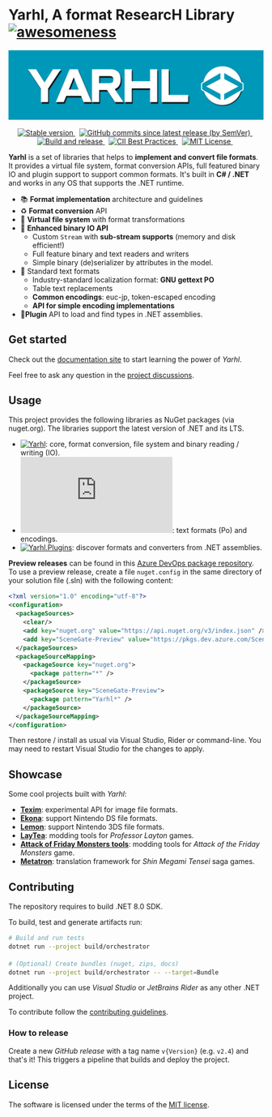 # Yarhl, A format ResearcH Library [![awesomeness](https://img.shields.io/badge/SceneGate-awesome%20%F0%9F%95%B6-blue?logo=csharp)](https://github.com/SceneGate)

![Yarhl Logo](./docs/images/logo-large.png)

<!-- markdownlint-disable MD033 -->
<p align="center">
  <a href="https://www.nuget.org/packages?q=Yarhl">
    <img alt="Stable version" src="https://img.shields.io/nuget/v/Yarhl?label=Stable" />
  </a>
  &nbsp;
  <a href="https://dev.azure.com/SceneGate/SceneGate/_packaging?_a=feed&feed=SceneGate-Preview">
    <img alt="GitHub commits since latest release (by SemVer)" src="https://img.shields.io/github/commits-since/SceneGate/Yarhl/latest?sort=semver" />
  </a>
  &nbsp;
  <a href="https://github.com/SceneGate/Yarhl/workflows/Build%20and%20release">
    <img alt="Build and release" src="https://github.com/SceneGate/Yarhl/workflows/Build%20and%20release/badge.svg?branch=develop" />
  </a>
  &nbsp;
  <a href="https://bestpractices.coreinfrastructure.org/projects/2919">
    <img alt="CII Best Practices" src="https://bestpractices.coreinfrastructure.org/projects/2919/badge" />
  </a>
  &nbsp;
  <a href="https://choosealicense.com/licenses/mit/">
    <img alt="MIT License" src="https://img.shields.io/badge/license-MIT-blue.svg?style=flat" />
  </a>
  &nbsp;
</p>

**Yarhl** is a set of libraries that helps to **implement and convert file
formats**. It provides a virtual file system, format conversion APIs, full
featured binary IO and plugin support to support common formats. It's built in
**C# / .NET** and works in any OS that supports the .NET runtime.

- :books: **Format implementation** architecture and guidelines
- :recycle: **Format conversion** API
- :open_file_folder: **Virtual file system** with format transformations
- :1234: **Enhanced binary IO API**
  - Custom `Stream` with **sub-stream supports** (memory and disk efficient!)
  - Full feature binary and text readers and writers
  - Simple binary (de)serializer by attributes in the model.
- :page_with_curl: Standard text formats
  - Industry-standard localization format: **GNU gettext PO**
  - Table text replacements
  - **Common encodings**: euc-jp, token-escaped encoding
  - **API for simple encoding implementations**
- 🔌**Plugin** API to load and find types in .NET assemblies.

## Get started

Check out the [documentation site](https://scenegate.github.io/Yarhl/index.html)
to start learning the power of _Yarhl_.

Feel free to ask any question in the
[project discussions](https://github.com/SceneGate/Yarhl/discussions).

## Usage

This project provides the following libraries as NuGet packages (via nuget.org).
The libraries support the latest version of .NET and its LTS.

- [![Yarhl](https://img.shields.io/nuget/v/Yarhl?label=Yarhl&logo=nuget)](https://www.nuget.org/packages/Yarhl):
  core, format conversion, file system and binary reading / writing (IO).
- [![Yarhl.Media.Text](https://img.shields.io/nuget/v/Yarhl.Media.Text?label=Yarhl.Media.Text&logo=nuget)](https://www.nuget.org/packages/Yarhl.Media.Text):
  text formats (Po) and encodings.
- [![Yarhl.Plugins](https://img.shields.io/nuget/v/Yarhl.Plugins?label=Yarhl.Plugins&logo=nuget)](https://www.nuget.org/packages/Yarhl.Plugins):
  discover formats and converters from .NET assemblies.

**Preview releases** can be found in this
[Azure DevOps package repository](https://dev.azure.com/SceneGate/SceneGate/_packaging?_a=feed&feed=SceneGate-Preview).
To use a preview release, create a file `nuget.config` in the same directory of
your solution file (.sln) with the following content:

```xml
<?xml version="1.0" encoding="utf-8"?>
<configuration>
  <packageSources>
    <clear/>
    <add key="nuget.org" value="https://api.nuget.org/v3/index.json" />
    <add key="SceneGate-Preview" value="https://pkgs.dev.azure.com/SceneGate/SceneGate/_packaging/SceneGate-Preview/nuget/v3/index.json" />
  </packageSources>
  <packageSourceMapping>
    <packageSource key="nuget.org">
      <package pattern="*" />
    </packageSource>
    <packageSource key="SceneGate-Preview">
      <package pattern="Yarhl*" />
    </packageSource>
  </packageSourceMapping>
</configuration>
```

Then restore / install as usual via Visual Studio, Rider or command-line. You
may need to restart Visual Studio for the changes to apply.

## Showcase

Some cool projects built with _Yarhl_:

- [**Texim**](https://github.com/SceneGate/Texim): experimental API for image
  file formats.
- [**Ekona**](https://scenegate.github.io/Ekona/): support Nintendo DS file
  formats.
- [**Lemon**](https://scenegate.github.io/Lemon/): support Nintendo 3DS file
  formats.
- [**LayTea**](https://www.pleonex.dev/LayTea/): modding tools for _Professor
  Layton_ games.
- [**Attack of Friday Monsters tools**](https://github.com/pleonex/AttackFridayMonsters):
  modding tools for _Attack of the Friday Monsters_ game.
- [**Metatron**](https://github.com/TraduSquare/Metatron): translation framework
  for _Shin Megami Tensei_ saga games.

## Contributing

The repository requires to build .NET 8.0 SDK.

To build, test and generate artifacts run:

```sh
# Build and run tests
dotnet run --project build/orchestrator

# (Optional) Create bundles (nuget, zips, docs)
dotnet run --project build/orchestrator -- --target=Bundle
```

Additionally you can use _Visual Studio_ or _JetBrains Rider_ as any other .NET
project.

To contribute follow the [contributing guidelines](CONTRIBUTING.md).

### How to release

Create a new _GitHub release_ with a tag name `v{Version}` (e.g. `v2.4`) and
that's it! This triggers a pipeline that builds and deploy the project.

## License

The software is licensed under the terms of the
[MIT license](https://choosealicense.com/licenses/mit/).

